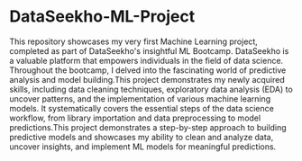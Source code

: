 # DataSeekho-ML-Project

This repository showcases my very first Machine Learning project, completed as part of DataSeekho's insightful ML Bootcamp. DataSeekho is a valuable platform that empowers individuals in the field of data science. Throughout the bootcamp, I delved into the fascinating world of predictive analysis and model building.This project demonstrates my newly acquired skills, including data cleaning techniques, exploratory data analysis (EDA) to uncover patterns, and the implementation of various machine learning models. It systematically covers the essential steps of the data science workflow, from library importation and data preprocessing to model predictions.This project demonstrates a step-by-step approach to building predictive models and showcases my ability to clean and analyze data, uncover insights, and implement ML models for meaningful predictions.

